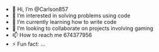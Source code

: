 - 👋 Hi, I’m @Carlson857
- 👀 I’m interested in solving problems using code
- 🌱 I’m currently learning how to write code
- 💞️ I’m looking to collaborate on projects involving gaming
- 📫 How to reach me 674377956
- ⚡ Fun fact: ...

<!---
Carlson857/Carlson857 is a ✨ special ✨ repository because its `README.md` (this file) appears on your GitHub profile.
You can click the Preview link to take a look at your changes.
--->
